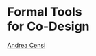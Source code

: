 
<h1 id='book:booktitle' nonumber>
    <!-- PyMCDP user manual -->
    <!-- The MCDPL co-design modeling language <br/>
    and its interactive co-design environment -->
    <!-- A Practical Approach to Co-Design -->
    <!-- Practical Tools <br/>for Co-Design -->
    <!-- Formal Tools <br/>for Systems Co-Design -->
    Formal Tools <br/>for <f>Co</f>-<r>Design</r>
</h1>

<div id='author'>
    <p><a href="http://censi.mit.edu">Andrea Censi</a></p>

</div>
